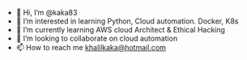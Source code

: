 - 👋 Hi, I’m @kaka83
- 👀 I’m interested in learning Python, Cloud automation. Docker, K8s
- 🌱 I’m currently learning AWS cloud Architect & Ethical Hacking
- 💞️ I’m looking to collaborate on cloud automation
- 📫 How to reach me khalilkaka@hotmail.com

<!---
kaka83/kaka83 is a ✨ special ✨ repository because its `README.md` (this file) appears on your GitHub profile.
You can click the Preview link to take a look at your changes.
--->

